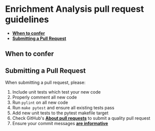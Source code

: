 # Enrichment Analysis pull request guidelines

* [**When to confer**](#when-to-confer)
* [**Submitting a Pull Request**](#submitting-a-pull-request)

## When to confer

## Submitting a Pull Request

When submitting a pull request, please:

1. Include unit tests which test your new code
2. Properly comment all new code
3. Run `pylint` on all new code
4. Run `make pytest` and ensure all existing tests pass
5. Add new unit tests to the pytest makefile target
6. Check GitHub's [**About pull requests**](https://help.github.com/en/articles/about-pull-requests#initiating-the-pull-request) to submit a quality pull request
7. Ensure your commit messages [**are informative**](https://docs.scipy.org/doc/numpy/dev/gitwash/development_workflow.html#writing-the-commit-message)    

